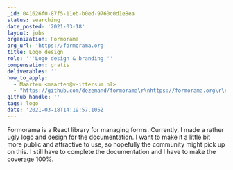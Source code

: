 ```yaml
---
_id: 041626f0-87f5-11eb-b0ed-9760c0d1e8ea
status: searching
date_posted: '2021-03-18'
layout: jobs
organization: Formorama
org_url: 'https://formorama.org'
title: Logo design
role: '''Logo design & branding'''
compensation: gratis
deliverables: ''
how_to_apply:
  - Maarten <maarten@v-ittersum.nl>
  - "https://github.com/dezemand/formorama\r\nhttps://formorama.org\r\n"
github_handle: ''
tags: logo
date: '2021-03-18T14:19:57.105Z'
---
```

Formorama is a React library for managing forms. Currently, I made a rather ugly logo and design for the documentation. I want to make it a little bit more public and attractive to use, so hopefully the community might pick up on this. 
I still have to complete the documentation and I have to make the coverage 100%.
